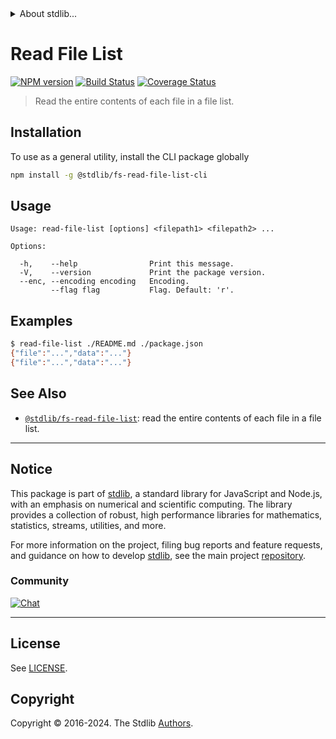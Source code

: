 <!--

@license Apache-2.0

Copyright (c) 2018 The Stdlib Authors.

Licensed under the Apache License, Version 2.0 (the "License");
you may not use this file except in compliance with the License.
You may obtain a copy of the License at

   http://www.apache.org/licenses/LICENSE-2.0

Unless required by applicable law or agreed to in writing, software
distributed under the License is distributed on an "AS IS" BASIS,
WITHOUT WARRANTIES OR CONDITIONS OF ANY KIND, either express or implied.
See the License for the specific language governing permissions and
limitations under the License.

-->


<details>
  <summary>
    About stdlib...
  </summary>
  <p>We believe in a future in which the web is a preferred environment for numerical computation. To help realize this future, we've built stdlib. stdlib is a standard library, with an emphasis on numerical and scientific computation, written in JavaScript (and C) for execution in browsers and in Node.js.</p>
  <p>The library is fully decomposable, being architected in such a way that you can swap out and mix and match APIs and functionality to cater to your exact preferences and use cases.</p>
  <p>When you use stdlib, you can be absolutely certain that you are using the most thorough, rigorous, well-written, studied, documented, tested, measured, and high-quality code out there.</p>
  <p>To join us in bringing numerical computing to the web, get started by checking us out on <a href="https://github.com/stdlib-js/stdlib">GitHub</a>, and please consider <a href="https://opencollective.com/stdlib">financially supporting stdlib</a>. We greatly appreciate your continued support!</p>
</details>

# Read File List

[![NPM version][npm-image]][npm-url] [![Build Status][test-image]][test-url] [![Coverage Status][coverage-image]][coverage-url] <!-- [![dependencies][dependencies-image]][dependencies-url] -->

> Read the entire contents of each file in a file list.









<section class="cli">



<section class="installation">

## Installation

To use as a general utility, install the CLI package globally

```bash
npm install -g @stdlib/fs-read-file-list-cli
```

</section>

<!-- CLI usage documentation. -->

<section class="usage">

## Usage

```text
Usage: read-file-list [options] <filepath1> <filepath2> ...

Options:

  -h,    --help                Print this message.
  -V,    --version             Print the package version.
  --enc, --encoding encoding   Encoding.
         --flag flag           Flag. Default: 'r'.
```

</section>

<!-- /.usage -->



<section class="examples">

## Examples

```bash
$ read-file-list ./README.md ./package.json
{"file":"...","data":"..."}
{"file":"...","data":"..."}
```

</section>

<!-- /.examples -->

</section>

<!-- /.cli -->

<!-- Section for related `stdlib` packages. Do not manually edit this section, as it is automatically populated. -->

<section class="related">

## See Also

-   <span class="package-name">[`@stdlib/fs-read-file-list`][@stdlib/fs-read-file-list]</span><span class="delimiter">: </span><span class="description">read the entire contents of each file in a file list.</span>


</section>

<!-- /.related -->

<!-- Section for all links. Make sure to keep an empty line after the `section` element and another before the `/section` close. -->


<section class="main-repo" >

* * *

## Notice

This package is part of [stdlib][stdlib], a standard library for JavaScript and Node.js, with an emphasis on numerical and scientific computing. The library provides a collection of robust, high performance libraries for mathematics, statistics, streams, utilities, and more.

For more information on the project, filing bug reports and feature requests, and guidance on how to develop [stdlib][stdlib], see the main project [repository][stdlib].

### Community

[![Chat][chat-image]][chat-url]

---

## License

See [LICENSE][stdlib-license].


## Copyright

Copyright &copy; 2016-2024. The Stdlib [Authors][stdlib-authors].

</section>

<!-- /.stdlib -->

<!-- Section for all links. Make sure to keep an empty line after the `section` element and another before the `/section` close. -->

<section class="links">

[npm-image]: http://img.shields.io/npm/v/@stdlib/fs-read-file-list-cli.svg
[npm-url]: https://npmjs.org/package/@stdlib/fs-read-file-list-cli

[test-image]: https://github.com/stdlib-js/fs-read-file-list@v0.2.2/actions/workflows/test.yml/badge.svg?branch=v0.2.2
[test-url]: https://github.com/stdlib-js/fs-read-file-list@v0.2.2/actions/workflows/test.yml?query=branch:v0.2.2

[coverage-image]: https://img.shields.io/codecov/c/github/stdlib-js/fs-read-file-list@v0.2.2/main.svg
[coverage-url]: https://codecov.io/github/stdlib-js/fs-read-file-list@v0.2.2?branch=main

<!--

[dependencies-image]: https://img.shields.io/david/stdlib-js/fs-read-file-list@v0.2.2.svg
[dependencies-url]: https://david-dm.org/stdlib-js/fs-read-file-list@v0.2.2/main

-->

[chat-image]: https://img.shields.io/gitter/room/stdlib-js/stdlib.svg
[chat-url]: https://app.gitter.im/#/room/#stdlib-js_stdlib:gitter.im

[stdlib]: https://github.com/stdlib-js/stdlib

[stdlib-authors]: https://github.com/stdlib-js/stdlib/graphs/contributors

[cli-section]: https://github.com/stdlib-js/fs-read-file-list@v0.2.2#cli
[cli-url]: https://github.com/stdlib-js/fs-read-file-list@v0.2.2/tree/cli
[@stdlib/fs-read-file-list]: https://github.com/stdlib-js/fs-read-file-list@v0.2.2/tree/main

[umd]: https://github.com/umdjs/umd
[es-module]: https://developer.mozilla.org/en-US/docs/Web/JavaScript/Guide/Modules

[deno-url]: https://github.com/stdlib-js/fs-read-file-list@v0.2.2/tree/deno
[deno-readme]: https://github.com/stdlib-js/fs-read-file-list@v0.2.2/blob/deno/README.md
[umd-url]: https://github.com/stdlib-js/fs-read-file-list@v0.2.2/tree/umd
[umd-readme]: https://github.com/stdlib-js/fs-read-file-list@v0.2.2/blob/umd/README.md
[esm-url]: https://github.com/stdlib-js/fs-read-file-list@v0.2.2/tree/esm
[esm-readme]: https://github.com/stdlib-js/fs-read-file-list@v0.2.2/blob/esm/README.md
[branches-url]: https://github.com/stdlib-js/fs-read-file-list@v0.2.2/blob/main/branches.md

[stdlib-license]: https://raw.githubusercontent.com/stdlib-js/fs-read-file-list@v0.2.2/main/LICENSE

[@stdlib/fs/read-file]: https://github.com/stdlib-js/fs-read-file

[node-buffer]: https://nodejs.org/api/buffer.html

[ndjson]: http://ndjson.org/

</section>

<!-- /.links -->
